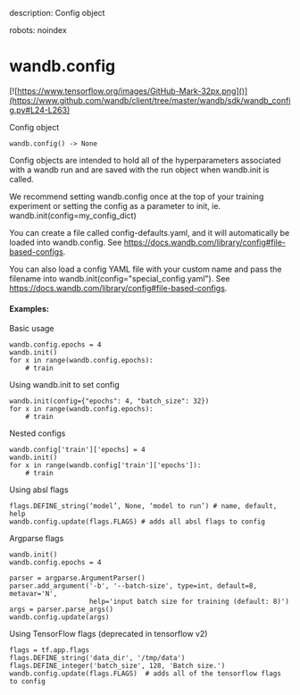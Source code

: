 description: Config object

robots: noindex

# wandb.config

<!-- Insert buttons and diff -->


[![https://www.tensorflow.org/images/GitHub-Mark-32px.png]()](https://www.github.com/wandb/client/tree/master/wandb/sdk/wandb_config.py#L24-L263)



Config object

<pre class="devsite-click-to-copy prettyprint lang-py tfo-signature-link">
<code>wandb.config() -> None
</code></pre>



<!-- Placeholder for "Used in" -->

Config objects are intended to hold all of the hyperparameters associated with
a wandb run and are saved with the run object when wandb.init is called.

We recommend setting wandb.config once at the top of your training experiment or
setting the config as a parameter to init, ie. wandb.init(config=my_config_dict)

You can create a file called config-defaults.yaml, and it will automatically be
loaded into wandb.config. See https://docs.wandb.com/library/config#file-based-configs.

You can also load a config YAML file with your custom name and pass the filename
into wandb.init(config="special_config.yaml").
See https://docs.wandb.com/library/config#file-based-configs.

#### Examples:

Basic usage
```
wandb.config.epochs = 4
wandb.init()
for x in range(wandb.config.epochs):
    # train
```

Using wandb.init to set config
```
wandb.init(config={"epochs": 4, "batch_size": 32})
for x in range(wandb.config.epochs):
    # train
```

Nested configs
```
wandb.config['train']['epochs] = 4
wandb.init()
for x in range(wandb.config['train']['epochs']):
    # train
```

Using absl flags

```
flags.DEFINE_string(‘model’, None, ‘model to run’) # name, default, help
wandb.config.update(flags.FLAGS) # adds all absl flags to config
```

Argparse flags
```
wandb.init()
wandb.config.epochs = 4

parser = argparse.ArgumentParser()
parser.add_argument('-b', '--batch-size', type=int, default=8, metavar='N',
                    help='input batch size for training (default: 8)')
args = parser.parse_args()
wandb.config.update(args)
```

Using TensorFlow flags (deprecated in tensorflow v2)
```
flags = tf.app.flags
flags.DEFINE_string('data_dir', '/tmp/data')
flags.DEFINE_integer('batch_size', 128, 'Batch size.')
wandb.config.update(flags.FLAGS)  # adds all of the tensorflow flags to config
```
